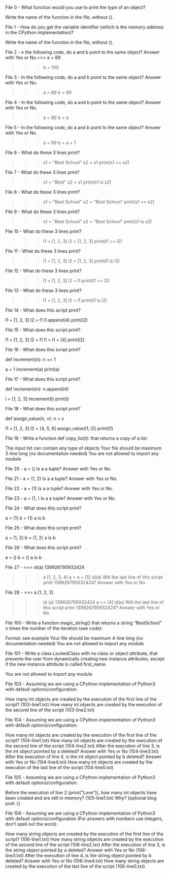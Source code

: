 File 0 - What function would you use to print the type of an object?

Write the name of the function in the file, without ().


File 1 - How do you get the variable identifier (which is the memory address in the CPython implementation)?

Write the name of the function in the file, without ().


File 2 - n the following code, do a and b point to the same object? Answer with Yes or No.>>> a = 89
>>> b = 100


File 3 - In the following code, do a and b point to the same object? Answer with Yes or No.

>>> a = 89
>>> b = 89

File 4 - In the following code, do a and b point to the same object? Answer with Yes or No.

>>> a = 89
>>> b = a


File 5 - In the following code, do a and b point to the same object? Answer with Yes or No.

>>> a = 89
>>> b = a + 1

File 6 - What do these 3 lines print?

>>> s1 = "Best School"
>>> s2 = s1
>>> print(s1 == s2)

File 7 - What do these 3 lines print?

>>> s1 = "Best"
>>> s2 = s1
>>> print(s1 is s2)

File 8 - What do these 3 lines print?

>>> s1 = "Best School"
>>> s2 = "Best School"
>>> print(s1 == s2)

File 9 - What do these 3 lines print?

>>> s1 = "Best School"
>>> s2 = "Best School"
>>> print(s1 is s2)

File 10 - What do these 3 lines print?

>>> l1 = [1, 2, 3]
>>> l2 = [1, 2, 3] 
>>> print(l1 == l2)

File 11 - What do these 3 lines print?

>>> l1 = [1, 2, 3]
>>> l2 = [1, 2, 3] 
>>> print(l1 is l2)

File 12 - What do these 3 lines print?

>>> l1 = [1, 2, 3]
>>> l2 = l1
>>> print(l1 == l2)

File 13 - What do these 3 lines print?

>>> l1 = [1, 2, 3]
>>> l2 = l1
>>> print(l1 is l2)

File 14 - What does this script print?

l1 = [1, 2, 3]
l2 = l1
l1.append(4)
print(l2)

File 15 - What does this script print?

l1 = [1, 2, 3]
l2 = l1
l1 = l1 + [4]
print(l2)

File 16 - What does this script print?

def increment(n):
    n += 1

a = 1
increment(a)
print(a)

File 17 - What does this script print?

def increment(n):
    n.append(4)

l = [1, 2, 3]
increment(l)
print(l)

File 18 - What does this script print?

def assign_value(n, v):
    n = v

l1 = [1, 2, 3]
l2 = [4, 5, 6]
assign_value(l1, l2)
print(l1)

File 19 - Write a function def copy_list(l): that returns a copy of a list.

The input list can contain any type of objects
Your file should be maximum 3-line long (no documentation needed)
You are not allowed to import any module

File 20 - a = ()
Is a a tuple? Answer with Yes or No.

File 21 - a = (1, 2)
Is a a tuple? Answer with Yes or No.

File 22 - a = (1)
Is a a tuple? Answer with Yes or No.

File 23 - a = (1, )
Is a a tuple? Answer with Yes or No.

File 24 - What does this script print?

a = (1)
b = (1)
a is b

File 25 - What does this script print?

a = (1, 2)
b = (1, 2)
a is b

File 26 - What does this script print?

a = ()
b = ()
a is b

File 27 - >>> id(a)
139926795932424
>>> a
[1, 2, 3, 4]
>>> a = a + [5]
>>> id(a)
Will the last line of this script print 139926795932424? Answer with Yes or No.

File 28 - >>> a
[1, 2, 3]
>>> id (a)
139926795932424
>>> a += [4]
>>> id(a)
Will the last line of this script print 139926795932424? Answer with Yes or No

File 100 - Write a function magic_string() that returns a string “BestSchool” n times the number of the iteration (see code):

Format: see example
Your file should be maximum 4-line long (no documentation needed)
You are not allowed to import any module

File 101 - Write a class LockedClass with no class or object attribute, that prevents the user from dynamically creating new instance attributes, except if the new instance attribute is called first_name.

You are not allowed to import any module

File 103 - Assuming we are using a CPython implementation of Python3 with default options/configuration:

How many int objects are created by the execution of the first line of the script? (103-line1.txt)
How many int objects are created by the execution of the second line of the script (103-line2.txt)

File 104 - Assuming we are using a CPython implementation of Python3 with default options/configuration:

How many int objects are created by the execution of the first line of the script? (104-line1.txt)
How many int objects are created by the execution of the second line of the script (104-line2.txt)
After the execution of line 3, is the int object pointed by a deleted? Answer with Yes or No (104-line3.txt)
After the execution of line 4, is the int object pointed by b deleted? Answer with Yes or No (104-line4.txt)
How many int objects are created by the execution of the last line of the script (104-line5.txt)

File 105 - Assuming we are using a CPython implementation of Python3 with default options/configuration:

Before the execution of line 2 (print("Love")), how many int objects have been created and are still in memory? (105-line1.txt)
Why? (optional blog post :))

File 106 - Assuming we are using a CPython implementation of Python3 with default options/configuration (For answers with numbers use integers, don’t spell out the word):

How many string objects are created by the execution of the first line of the script? (106-line1.txt)
How many string objects are created by the execution of the second line of the script (106-line2.txt)
After the execution of line 3, is the string object pointed by a deleted? Answer with Yes or No (106-line3.txt)
After the execution of line 4, is the string object pointed by b deleted? Answer with Yes or No (106-line4.txt)
How many string objects are created by the execution of the last line of the script (106-line5.txt)
